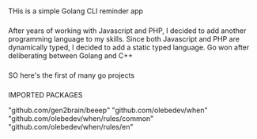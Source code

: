 ###

THis is a simple Golang CLI reminder app

###

After years of working with Javascript and PHP, I decided to add another programming language to my skills. Since both Javascript and PHP are dynamically typed, I decided to add a static typed language.
Go won after deliberating between Golang and C++

###

SO here's the first of many go projects

###
IMPORTED PACKAGES

"github.com/gen2brain/beeep"
"github.com/olebedev/when"
"github.com/olebedev/when/rules/common"
"github.com/olebedev/when/rules/en"

### 
